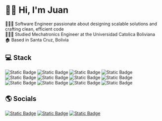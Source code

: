 # 👋🏻 Hi, I'm Juan

👨🏻‍💻 Software Engineer passionate about designing scalable solutions and crafting clean, efficient code<br/>
👨🏻‍💼 Studied Mechatronics Engineer at the Universidad Catolica Boliviana<br/>
🏠 Based in Santa Cruz, Bolivia<br/>

## 💻 Stack

![Static Badge](https://img.shields.io/badge/Node.js-6cc24a?style=for-the-badge&logo=nodedotjs&logoColor=white)
![Static Badge](https://img.shields.io/badge/Express-000000?style=for-the-badge&logo=express&logoColor=white)
![Static Badge](https://img.shields.io/badge/Angular-b52e31?style=for-the-badge&logo=angular&logoColor=white)
![Static Badge](https://img.shields.io/badge/PostgreSQL-4169E1?style=for-the-badge&logo=postgresql&logoColor=white)
![Static Badge](https://img.shields.io/badge/JavaScript-f7df1e?style=for-the-badge&logo=javascript&logoColor=black)
![Static Badge](https://img.shields.io/badge/TypeScript-3178c6?style=for-the-badge&logo=typescript&logoColor=white)
![Static Badge](https://img.shields.io/badge/Python-ffde57?style=for-the-badge&logo=python&logoColor=black)
![Static Badge](https://img.shields.io/badge/C-A8B9CC?style=for-the-badge&logo=c&logoColor=black)
![Static Badge](https://img.shields.io/badge/HTML-e34f26?style=for-the-badge&logo=html5&logoColor=white)
![Static Badge](https://img.shields.io/badge/CSS-3d8fc6?style=for-the-badge&logo=css3&logoColor=white)
![Static Badge](https://img.shields.io/badge/Git-F05032?style=for-the-badge&logo=git&logoColor=white)
![Static Badge](https://img.shields.io/badge/Docker-0db7ed?style=for-the-badge&logo=docker&logoColor=white)

## 🌎 Socials

[![Static Badge](https://img.shields.io/badge/LinkedIn-0a66c2?style=for-the-badge)](https://linkedin.com/in/juanpareja98/)
[![Static Badge](https://img.shields.io/badge/WhatsApp-25d366?style=for-the-badge&logo=whatsapp&logoColor=white)](https://wa.me/59177089524)
[![Static Badge](https://img.shields.io/badge/Email-EA4335?style=for-the-badge&logo=gmail&logoColor=white)](mailto:pareja.juan@hotmail.com)
